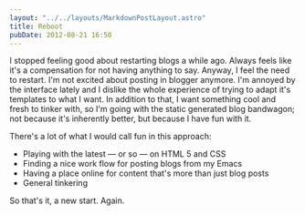 ```yaml
---
layout: "../../layouts/MarkdownPostLayout.astro"
title: Reboot
pubDate: 2012-08-21 16:50
---
```


I stopped feeling good about restarting blogs a while ago. Always
feels like it's a compensation for not having anything to say. Anyway,
I feel the need to restart. I'm not excited about posting in blogger
anymore. I'm annoyed by the interface lately and I dislike the whole
experience of trying to adapt it's templates to what I want. In
addition to that, I want something cool and fresh to tinker with, so
I'm going with the static generated blog bandwagon; not because it's
inherently better, but because I have fun with it.

There's a lot of what I would call fun in this approach:

- Playing with the latest &mdash; or so &mdash; on HTML 5 and CSS
- Finding a nice work flow for posting blogs from my Emacs
- Having a place online for content that's more than just blog posts
- General tinkering

So that's it, a new start. Again.
